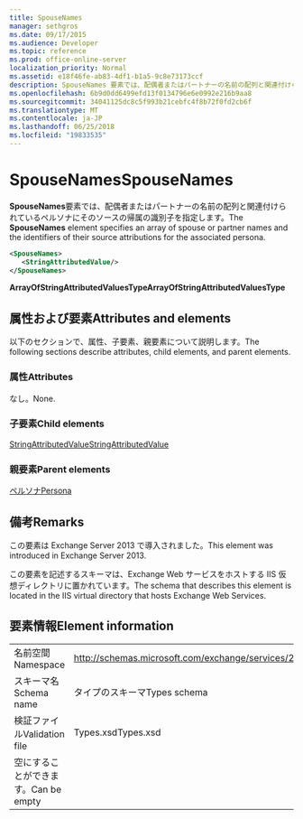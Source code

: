 ```yaml
---
title: SpouseNames
manager: sethgros
ms.date: 09/17/2015
ms.audience: Developer
ms.topic: reference
ms.prod: office-online-server
localization_priority: Normal
ms.assetid: e18f46fe-ab83-4df1-b1a5-9c8e73173ccf
description: SpouseNames 要素では、配偶者またはパートナーの名前の配列と関連付けられているペルソナにそのソースの帰属の識別子を指定します。
ms.openlocfilehash: 6b9d0dd6499efd13f0134796e6e0992e216b9aa8
ms.sourcegitcommit: 34041125dc8c5f993b21cebfc4f8b72f0fd2cb6f
ms.translationtype: MT
ms.contentlocale: ja-JP
ms.lasthandoff: 06/25/2018
ms.locfileid: "19833535"
---
```

# <a name="spousenames"></a><span data-ttu-id="79890-103">SpouseNames</span><span class="sxs-lookup"><span data-stu-id="79890-103">SpouseNames</span></span>

<span data-ttu-id="79890-104">**SpouseNames**要素では、配偶者またはパートナーの名前の配列と関連付けられているペルソナにそのソースの帰属の識別子を指定します。</span><span class="sxs-lookup"><span data-stu-id="79890-104">The **SpouseNames** element specifies an array of spouse or partner names and the identifiers of their source attributions for the associated persona.</span></span> 
  
```XML
<SpouseNames>
   <StringAttributedValue/>
</SpouseNames>
```

 <span data-ttu-id="79890-105">**ArrayOfStringAttributedValuesType**</span><span class="sxs-lookup"><span data-stu-id="79890-105">**ArrayOfStringAttributedValuesType**</span></span>
## <a name="attributes-and-elements"></a><span data-ttu-id="79890-106">属性および要素</span><span class="sxs-lookup"><span data-stu-id="79890-106">Attributes and elements</span></span>

<span data-ttu-id="79890-107">以下のセクションで、属性、子要素、親要素について説明します。</span><span class="sxs-lookup"><span data-stu-id="79890-107">The following sections describe attributes, child elements, and parent elements.</span></span>
  
### <a name="attributes"></a><span data-ttu-id="79890-108">属性</span><span class="sxs-lookup"><span data-stu-id="79890-108">Attributes</span></span>

<span data-ttu-id="79890-109">なし。</span><span class="sxs-lookup"><span data-stu-id="79890-109">None.</span></span>
  
### <a name="child-elements"></a><span data-ttu-id="79890-110">子要素</span><span class="sxs-lookup"><span data-stu-id="79890-110">Child elements</span></span>

[<span data-ttu-id="79890-111">StringAttributedValue</span><span class="sxs-lookup"><span data-stu-id="79890-111">StringAttributedValue</span></span>](stringattributedvalue.md)
  
### <a name="parent-elements"></a><span data-ttu-id="79890-112">親要素</span><span class="sxs-lookup"><span data-stu-id="79890-112">Parent elements</span></span>

[<span data-ttu-id="79890-113">ペルソナ</span><span class="sxs-lookup"><span data-stu-id="79890-113">Persona</span></span>](persona.md)
  
## <a name="remarks"></a><span data-ttu-id="79890-114">備考</span><span class="sxs-lookup"><span data-stu-id="79890-114">Remarks</span></span>

<span data-ttu-id="79890-115">この要素は Exchange Server 2013 で導入されました。</span><span class="sxs-lookup"><span data-stu-id="79890-115">This element was introduced in Exchange Server 2013.</span></span>
  
<span data-ttu-id="79890-116">この要素を記述するスキーマは、Exchange Web サービスをホストする IIS 仮想ディレクトリに置かれています。</span><span class="sxs-lookup"><span data-stu-id="79890-116">The schema that describes this element is located in the IIS virtual directory that hosts Exchange Web Services.</span></span>
  
## <a name="element-information"></a><span data-ttu-id="79890-117">要素情報</span><span class="sxs-lookup"><span data-stu-id="79890-117">Element information</span></span>

|||
|:-----|:-----|
|<span data-ttu-id="79890-118">名前空間</span><span class="sxs-lookup"><span data-stu-id="79890-118">Namespace</span></span>  <br/> |http://schemas.microsoft.com/exchange/services/2006/types  <br/> |
|<span data-ttu-id="79890-119">スキーマ名</span><span class="sxs-lookup"><span data-stu-id="79890-119">Schema name</span></span>  <br/> |<span data-ttu-id="79890-120">タイプのスキーマ</span><span class="sxs-lookup"><span data-stu-id="79890-120">Types schema</span></span>  <br/> |
|<span data-ttu-id="79890-121">検証ファイル</span><span class="sxs-lookup"><span data-stu-id="79890-121">Validation file</span></span>  <br/> |<span data-ttu-id="79890-122">Types.xsd</span><span class="sxs-lookup"><span data-stu-id="79890-122">Types.xsd</span></span>  <br/> |
|<span data-ttu-id="79890-123">空にすることができます。</span><span class="sxs-lookup"><span data-stu-id="79890-123">Can be empty</span></span>  <br/> ||
   

